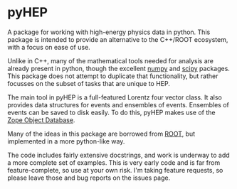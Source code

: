 pyHEP
=====

A package for working with high-energy physics data in python. This package is
intended to provide an alternative to the C++/ROOT ecosystem, with a focus
on ease of use.

Unlike in C++, many of the mathematical tools needed for analysis are already
present in python, though the excellent [numpy](www.numpy.org) and [scipy](www.scipy.org)
packages. This package does not attempt to duplicate that functionality, but rather
focusses on the subset of tasks that are unique to HEP.

The main tool in pyHEP is a full-featured Lorentz four vector class. It also provides
data structures for events and ensembles of events. Ensembles of events can be saved
to disk easily. To do this, pyHEP makes use of the [Zope Object Database](www.zodb.org).

Many of the ideas in this package are borrowed from [ROOT](http://root.cern.ch),
but implemented in a more python-like way.

The code includes fairly extensive docstrings, and work is underway to add a more complete
set of examples. This is very early code and is far from feature-complete, so use at your
own risk. I'm taking feature requests, so please leave those and bug reports on the issues
page.